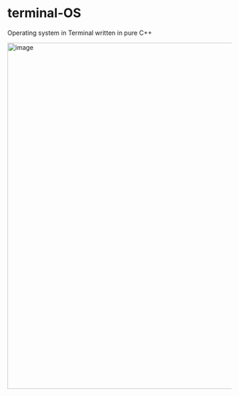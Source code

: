 # terminal-OS
Operating system in Terminal written in pure C++

<img width="779" alt="image" src="https://user-images.githubusercontent.com/46248839/138344134-04a9652e-895c-46e8-9059-dcf7d79c40f6.png">
